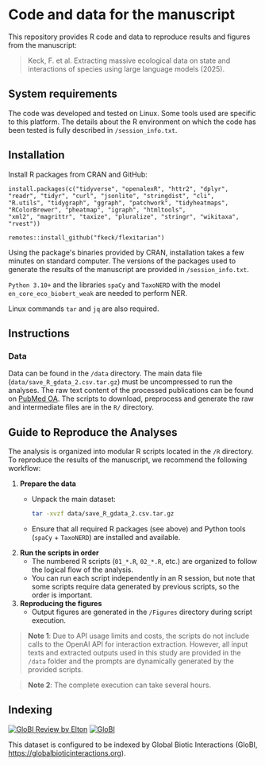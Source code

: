 # Code and data for the manuscript

This repository provides R code and data to reproduce results and figures from the manuscript:

> Keck, F. et al. Extracting massive ecological data on state and interactions of species using large language models (2025).

## System requirements

The code was developed and tested on Linux. Some tools used are specific to this platform. The details about the R environment on which the code has been tested is fully described in `/session_info.txt`.

## Installation

Install R packages from CRAN and GitHub:

```         
install.packages(c("tidyverse", "openalexR", "httr2", "dplyr",
"readr", "tidyr", "curl", "jsonlite", "stringdist", "cli",
"R.utils", "tidygraph", "ggraph", "patchwork", "tidyheatmaps",
"RColorBrewer", "pheatmap", "igraph", "htmltools",
"xml2", "magrittr", "taxize", "pluralize", "stringr", "wikitaxa",
"rvest"))

remotes::install_github("fkeck/flexitarian")
```

Using the package's binaries provided by CRAN, installation takes a few minutes on standard computer. The versions of the packages used to generate the results of the manuscript are provided in `/session_info.txt`.

`Python 3.10+` and the libraries `spaCy` and `TaxoNERD` with the model `en_core_eco_biobert_weak` are needed to perform NER.

Linux commands `tar` and `jq` are also required.

## Instructions

### Data

Data can be found in the `/data` directory. The main data file (`data/save_R_gdata_2.csv.tar.gz`) must be uncompressed to run the analyses. The raw text content of the processed publications can be found on [PubMed OA](https://pmc.ncbi.nlm.nih.gov/tools/openftlist/). The scripts to download, preprocess and generate the raw and intermediate files are in the `R/` directory.

## Guide to Reproduce the Analyses

The analysis is organized into modular R scripts located in the `/R` directory. To reproduce the results of the manuscript, we recommend the following workflow:

1.  **Prepare the data**
    -   Unpack the main dataset:

        ``` bash
        tar -xvzf data/save_R_gdata_2.csv.tar.gz
        ```

    -   Ensure that all required R packages (see above) and Python tools (`spaCy` + `TaxoNERD`) are installed and available.
2.  **Run the scripts in order**
    -   The numbered R scripts (`01_*.R`, `02_*.R`, etc.) are organized to follow the logical flow of the analysis.
    -   You can run each script independently in an R session, but note that some scripts require data generated by previous scripts, so the order is important.
3.  **Reproducing the figures**
    -   Output figures are generated in the `/Figures` directory during script execution.

> **Note 1**: Due to API usage limits and costs, the scripts do not include calls to the OpenAI API for interaction extraction. However, all input texts and extracted outputs used in this study are provided in the `/data` folder and the prompts are dynamically generated by the provided scripts.

> **Note 2**: The complete execution can take several hours.

## Indexing

[![GloBI Review by Elton](../../actions/workflows/review.yml/badge.svg)](../../actions/workflows/review.yml) [![GloBI](https://api.globalbioticinteractions.org/interaction.svg?accordingTo=globi:fkeck/gpt_interactions&refutes=true&refutes=false)](https://globalbioticinteractions.org/?accordingTo=globi:fkeck/gpt_interactions)

This dataset is configured to be indexed by Global Biotic Interactions (GloBI, https://globalbioticinteractions.org).
